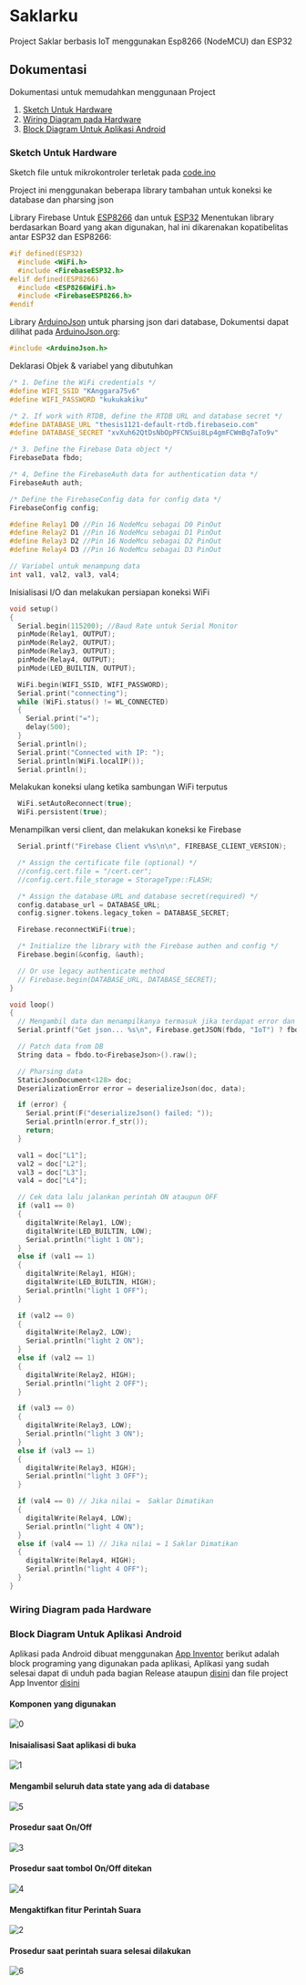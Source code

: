 # Saklarku

Project Saklar berbasis IoT menggunakan Esp8266 (NodeMCU) dan ESP32

## Dokumentasi

Dokumentasi untuk memudahkan menggunaan Project

1. [Sketch Untuk Hardware](#sketch-untuk-hardware)
2. [Wiring Diagram pada Hardware](#wiring-diagram-pada-hardware)
3. [Block Diagram Untuk Aplikasi Android](#block-diagram-untuk-aplikasi-android)

### Sketch Untuk Hardware

Sketch file untuk mikrokontroler terletak pada [code.ino](project/code/code.ino)

Project ini menggunakan beberapa library tambahan untuk koneksi ke database dan pharsing json

Library Firebase Untuk [ESP8266](https://github.com/mobizt/firebase-esp8266) dan untuk [ESP32](https://github.com/mobizt/Firebase-ESP32)
Menentukan library berdasarkan Board yang akan digunakan, hal ini dikarenakan kopatibelitas antar ESP32 dan ESP8266:

```cpp
#if defined(ESP32)
  #include <WiFi.h>
  #include <FirebaseESP32.h>
#elif defined(ESP8266)
  #include <ESP8266WiFi.h>
  #include <FirebaseESP8266.h>
#endif
```

Library [ArduinoJson](https://github.com/bblanchon/ArduinoJson) untuk pharsing json dari database, Dokumentsi dapat dilihat pada [ArduinoJson.org](https://arduinojson.org/v6/doc):

```cpp
#include <ArduinoJson.h>
```

Deklarasi Objek & variabel yang dibutuhkan

```cpp
/* 1. Define the WiFi credentials */
#define WIFI_SSID "KAnggara75v6"
#define WIFI_PASSWORD "kukukakiku"

/* 2. If work with RTDB, define the RTDB URL and database secret */
#define DATABASE_URL "thesis1121-default-rtdb.firebaseio.com"
#define DATABASE_SECRET "xvXuh62QtDsNbOpPFCNSui8Lp4gmFCWmBq7aTo9v"

/* 3. Define the Firebase Data object */
FirebaseData fbdo;

/* 4, Define the FirebaseAuth data for authentication data */
FirebaseAuth auth;

/* Define the FirebaseConfig data for config data */
FirebaseConfig config;

#define Relay1 D0 //Pin 16 NodeMcu sebagai D0 PinOut
#define Relay2 D1 //Pin 16 NodeMcu sebagai D1 PinOut
#define Relay3 D2 //Pin 16 NodeMcu sebagai D2 PinOut
#define Relay4 D3 //Pin 16 NodeMcu sebagai D3 PinOut

// Variabel untuk menampung data
int val1, val2, val3, val4;
```

Inisialisasi I/O dan melakukan persiapan koneksi WiFi

```cpp
void setup()
{
  Serial.begin(115200); //Baud Rate untuk Serial Monitor
  pinMode(Relay1, OUTPUT);
  pinMode(Relay2, OUTPUT);
  pinMode(Relay3, OUTPUT);
  pinMode(Relay4, OUTPUT);
  pinMode(LED_BUILTIN, OUTPUT);

  WiFi.begin(WIFI_SSID, WIFI_PASSWORD);
  Serial.print("connecting");
  while (WiFi.status() != WL_CONNECTED)
  {
    Serial.print("=");
    delay(500);
  }
  Serial.println();
  Serial.print("Connected with IP: ");
  Serial.println(WiFi.localIP());
  Serial.println();
```

Melakukan koneksi ulang ketika sambungan WiFi terputus

```cpp
  WiFi.setAutoReconnect(true);
  WiFi.persistent(true);
```

Menampilkan versi client, dan melakukan koneksi ke Firebase

```cpp
  Serial.printf("Firebase Client v%s\n\n", FIREBASE_CLIENT_VERSION);

  /* Assign the certificate file (optional) */
  //config.cert.file = "/cert.cer";
  //config.cert.file_storage = StorageType::FLASH;

  /* Assign the database URL and database secret(required) */
  config.database_url = DATABASE_URL;
  config.signer.tokens.legacy_token = DATABASE_SECRET;

  Firebase.reconnectWiFi(true);

  /* Initialize the library with the Firebase authen and config */
  Firebase.begin(&config, &auth);

  // Or use legacy authenticate method
  // Firebase.begin(DATABASE_URL, DATABASE_SECRET);
}
```

```cpp
void loop()
{
  // Mengambil data dan menampilkanya termasuk jika terdapat error dan penyebabnya
  Serial.printf("Get json... %s\n", Firebase.getJSON(fbdo, "IoT") ? fbdo.to<FirebaseJson>().raw() : fbdo.errorReason().c_str());

  // Patch data from DB
  String data = fbdo.to<FirebaseJson>().raw();
```

```cpp
  // Pharsing data
  StaticJsonDocument<128> doc;
  DeserializationError error = deserializeJson(doc, data);

  if (error) {
    Serial.print(F("deserializeJson() failed: "));
    Serial.println(error.f_str());
    return;
  }

  val1 = doc["L1"];
  val2 = doc["L2"];
  val3 = doc["L3"];
  val4 = doc["L4"];
```

```cpp
  // Cek data lalu jalankan perintah ON ataupun OFF
  if (val1 == 0)
  {
    digitalWrite(Relay1, LOW);
    digitalWrite(LED_BUILTIN, LOW);
    Serial.println("light 1 ON");
  }
  else if (val1 == 1)
  {
    digitalWrite(Relay1, HIGH);
    digitalWrite(LED_BUILTIN, HIGH);
    Serial.println("light 1 OFF");
  }

  if (val2 == 0)
  {
    digitalWrite(Relay2, LOW);
    Serial.println("light 2 ON");
  }
  else if (val2 == 1)
  {
    digitalWrite(Relay2, HIGH);
    Serial.println("light 2 OFF");
  }

  if (val3 == 0)
  {
    digitalWrite(Relay3, LOW);
    Serial.println("light 3 ON");
  }
  else if (val3 == 1)
  {
    digitalWrite(Relay3, HIGH);
    Serial.println("light 3 OFF");
  }

  if (val4 == 0) // Jika nilai =  Saklar Dimatikan
  {
    digitalWrite(Relay4, LOW);
    Serial.println("light 4 ON");
  }
  else if (val4 == 1) // Jika nilai = 1 Saklar Dimatikan
  {
    digitalWrite(Relay4, HIGH);
    Serial.println("light 4 OFF");
  }
}
```

### Wiring Diagram pada Hardware

### Block Diagram Untuk Aplikasi Android

Aplikasi pada Android dibuat menggunakan [App Inventor](http://ai2.appinventor.mit.edu) berikut adalah block programing yang digunakan pada aplikasi, Aplikasi yang sudah selesai dapat di unduh pada bagian Release ataupun [disini](project/app/SaklarKu.apk) dan file project App Inventor [disini](project/app/SaklarKu.apk)

#### Komponen yang digunakan

![0](docs/img/0.png)

#### Inisaialisasi Saat aplikasi di buka

![1](docs/img/1.png)

#### Mengambil seluruh data state yang ada di database

![5](docs/img/5.png)

#### Prosedur saat On/Off

![3](docs/img/3.png)

#### Prosedur saat tombol On/Off ditekan

![4](docs/img/4.png)

#### Mengaktifkan fitur Perintah Suara

![2](docs/img/2.png)

#### Prosedur saat perintah suara selesai dilakukan

![6](docs/img/6.png)
